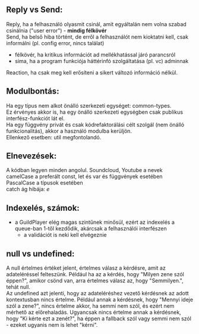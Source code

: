 ## Reply vs Send:
Reply, ha a felhasználó olyasmit csinál, amit egyáltalán nem volna szabad csinálnia ("user error") - **mindig félkövér**  
Send, ha belső hiba történt, de erről a felhasználót nem kioktatni kell, csak informálni (pl. config error, nincs találat)
- félkövér, ha kritikus információt ad mellékhatással járó parancsról
- sima, ha a program funkciója háttérinfó szolgáltatása (pl. vc) adminnak

Reaction, ha csak meg kell erősíteni a sikert változó információ nélkül.  
## Modulbontás:
Ha egy típus nem alkot önálló szerkezeti egységet: common-types.  
Ez érvényes akkor is, ha egy önálló szerkezeti egységben csak publikus interfész-funkciót lát el.  
Ha egy függvény privát és csak kódrefaktorálási célt szolgál (nem önálló funkcionalitás), akkor a használó modulba kerüljön.  
Ellenkező esetben: util megfontolandó.
## Elnevezések:
A kódban legyen minden angolul.
Soundcloud, Youtube a nevek  
camelCase a preferált const, let és var és függvények esetében  
PascalCase a típusok esetében  
catch ág hibája: _e_
## Indexelés, számok:
- a GuildPlayer elég magas szintűnek minősül, ezért az indexelés a queue-ban 1-től kezdődik, akárcsak a felhasználói interfészen
  - a validációt is neki kell elvégeznie
## null vs undefined:
A null értelmes értéket jelent, értelmes válasz a kérdésre, amit az adateléréssel felteszünk. Például ha az a kérdés, hogy "Milyen zene szól éppen?", amikor csönd van, arra értelmes válasz az, hogy "Semmilyen.", tehát null.  
Az undefined azt jelenti, hogy az adateléréshez vezető kérdésnek az adott kontextusban nincs értelme. Például annak a kérdésnek, hogy "Mennyi ideje szól a zene?", nincs értelme akkor, ha semmi nem szól, és ezért nem mérhető az előrehaladás. Ugyancsak nincs értelme annak a kérdésnek, hogy "Ki kérte ezt a zenét?", ha éppen a fallback szól vagy semmi nem szól - ezeket ugyanis nem is lehet "kérni".
